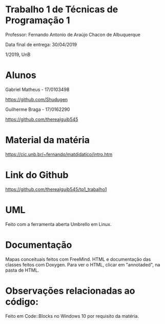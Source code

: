 # Trabalho 1 de Técnicas de Programação 1  

Professor: Fernando Antonio de Araújo Chacon de Albuquerque

Data final de entrega: 30/04/2019

1/2019, UnB

# Alunos
Gabriel Matheus - 17/0103498

https://github.com/Shudugen

Guilherme Braga - 17/0162290

https://github.com/therealguib545

# Material da matéria
https://cic.unb.br/~fernando/matdidatico/intro.htm

# Link do Github
https://github.com/therealguib545/tp1_trabalho1

# UML 
Feito com a ferramenta aberta Umbrello em Linux.

# Documentação
Mapas conceituais feitos com FreeMind.
HTML e documentação das classes feitos com Doxygen.
Para ver o HTML, clicar em "annotaded", na pasta de HTML.

# Observações relacionadas ao código:

Feito em Code::Blocks no Windows 10 por requisito da matéria.
